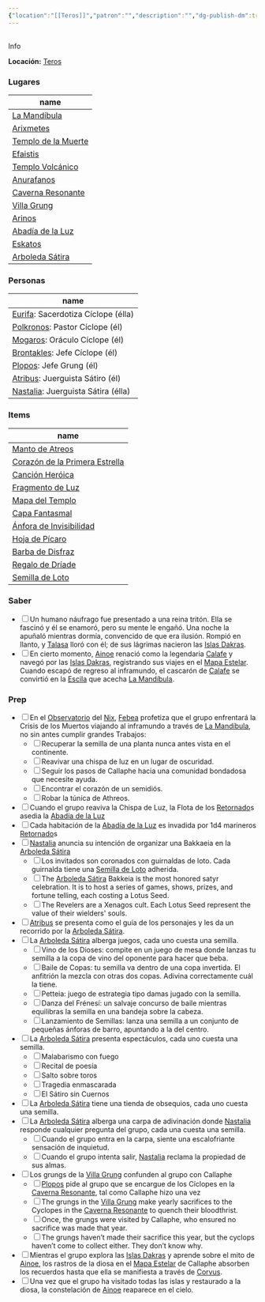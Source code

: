 ```yaml
---
{"location":"[[Teros]]","patron":"","description":"","dg-publish-dm":true,"dg-publish":null,"type":"location","permalink":"/lugares/islas-dakras/","dgPassFrontmatter":true}
---
```


<p><span><div data-callout-metadata="" data-callout-fold="" data-callout="info" class="callout node-insert-event"><div class="callout-title" dir="auto"><div class="callout-icon"><svg width="16" height="16"></svg></div><div class="callout-title-inner">Info</div></div><div class="callout-content">
<p dir="auto"><strong>Locación:</strong> <a data-tooltip-position="top" aria-label="Lugares/Teros.md" data-href="Lugares/Teros.md" href="Lugares/Teros.md" class="internal-link" target="_blank" rel="noopener nofollow">Teros</a></p>
</div></div></span></p><h3><span>Lugares</span></h3><div><table class="dataview table-view-table"><thead class="table-view-thead"><tr class="table-view-tr-header"><th class="table-view-th"><span>name</span></th></tr></thead><tbody class="table-view-tbody"><tr><td><span><a data-tooltip-position="top" aria-label="Lugares/La Mandíbula.md" data-href="Lugares/La Mandíbula.md" href="Lugares/La Mandíbula.md" class="internal-link" target="_blank" rel="noopener nofollow">La Mandíbula</a></span></td></tr><tr><td><span><a data-tooltip-position="top" aria-label="Lugares/Arixmetes.md" data-href="Lugares/Arixmetes.md" href="Lugares/Arixmetes.md" class="internal-link" target="_blank" rel="noopener nofollow">Arixmetes</a></span></td></tr><tr><td><span><a data-tooltip-position="top" aria-label="Lugares/Templo de la Muerte.md" data-href="Lugares/Templo de la Muerte.md" href="Lugares/Templo de la Muerte.md" class="internal-link" target="_blank" rel="noopener nofollow">Templo de la Muerte</a></span></td></tr><tr><td><span><a data-tooltip-position="top" aria-label="Lugares/Efaistis.md" data-href="Lugares/Efaistis.md" href="Lugares/Efaistis.md" class="internal-link" target="_blank" rel="noopener nofollow">Efaistis</a></span></td></tr><tr><td><span><a data-tooltip-position="top" aria-label="Lugares/Templo Volcánico.md" data-href="Lugares/Templo Volcánico.md" href="Lugares/Templo Volcánico.md" class="internal-link" target="_blank" rel="noopener nofollow">Templo Volcánico</a></span></td></tr><tr><td><span><a data-tooltip-position="top" aria-label="Lugares/Anurafanos.md" data-href="Lugares/Anurafanos.md" href="Lugares/Anurafanos.md" class="internal-link" target="_blank" rel="noopener nofollow">Anurafanos</a></span></td></tr><tr><td><span><a data-tooltip-position="top" aria-label="Lugares/Caverna Resonante.md" data-href="Lugares/Caverna Resonante.md" href="Lugares/Caverna Resonante.md" class="internal-link" target="_blank" rel="noopener nofollow">Caverna Resonante</a></span></td></tr><tr><td><span><a data-tooltip-position="top" aria-label="Lugares/Villa Grung.md" data-href="Lugares/Villa Grung.md" href="Lugares/Villa Grung.md" class="internal-link" target="_blank" rel="noopener nofollow">Villa Grung</a></span></td></tr><tr><td><span><a data-tooltip-position="top" aria-label="Lugares/Arinos.md" data-href="Lugares/Arinos.md" href="Lugares/Arinos.md" class="internal-link" target="_blank" rel="noopener nofollow">Arinos</a></span></td></tr><tr><td><span><a data-tooltip-position="top" aria-label="Lugares/Abadía de la Luz.md" data-href="Lugares/Abadía de la Luz.md" href="Lugares/Abadía de la Luz.md" class="internal-link" target="_blank" rel="noopener nofollow">Abadía de la Luz</a></span></td></tr><tr><td><span><a data-tooltip-position="top" aria-label="Lugares/Eskatos.md" data-href="Lugares/Eskatos.md" href="Lugares/Eskatos.md" class="internal-link" target="_blank" rel="noopener nofollow">Eskatos</a></span></td></tr><tr><td><span><a data-tooltip-position="top" aria-label="Lugares/Arboleda Sátira.md" data-href="Lugares/Arboleda Sátira.md" href="Lugares/Arboleda Sátira.md" class="internal-link" target="_blank" rel="noopener nofollow">Arboleda Sátira</a></span></td></tr></tbody></table></div><h3><span>Personas</span></h3><div><table class="dataview table-view-table"><thead class="table-view-thead"><tr class="table-view-tr-header"><th class="table-view-th"><span>name</span></th></tr></thead><tbody class="table-view-tbody"><tr><td><span><a data-tooltip-position="top" aria-label="Personas/Eurifa.md" data-href="Personas/Eurifa.md" href="Personas/Eurifa.md" class="internal-link" target="_blank" rel="noopener nofollow">Eurifa</a>: Sacerdotiza Cíclope (élla)</span></td></tr><tr><td><span><a data-tooltip-position="top" aria-label="Personas/Polkronos.md" data-href="Personas/Polkronos.md" href="Personas/Polkronos.md" class="internal-link" target="_blank" rel="noopener nofollow">Polkronos</a>: Pastor Cíclope (él)</span></td></tr><tr><td><span><a data-tooltip-position="top" aria-label="Personas/Mogaros.md" data-href="Personas/Mogaros.md" href="Personas/Mogaros.md" class="internal-link" target="_blank" rel="noopener nofollow">Mogaros</a>: Oráculo Cíclope (él)</span></td></tr><tr><td><span><a data-tooltip-position="top" aria-label="Personas/Brontakles.md" data-href="Personas/Brontakles.md" href="Personas/Brontakles.md" class="internal-link" target="_blank" rel="noopener nofollow">Brontakles</a>: Jefe Cíclope (él)</span></td></tr><tr><td><span><a data-tooltip-position="top" aria-label="Personas/Plopos.md" data-href="Personas/Plopos.md" href="Personas/Plopos.md" class="internal-link" target="_blank" rel="noopener nofollow">Plopos</a>: Jefe Grung (él)</span></td></tr><tr><td><span><a data-tooltip-position="top" aria-label="Personas/Atribus.md" data-href="Personas/Atribus.md" href="Personas/Atribus.md" class="internal-link" target="_blank" rel="noopener nofollow">Atribus</a>: Juerguista Sátiro (él)</span></td></tr><tr><td><span><a data-tooltip-position="top" aria-label="Personas/Nastalia.md" data-href="Personas/Nastalia.md" href="Personas/Nastalia.md" class="internal-link" target="_blank" rel="noopener nofollow">Nastalia</a>: Juerguista Sátira (élla)</span></td></tr></tbody></table></div><h3><span>Items</span></h3><div><table class="dataview table-view-table"><thead class="table-view-thead"><tr class="table-view-tr-header"><th class="table-view-th"><span>name</span></th></tr></thead><tbody class="table-view-tbody"><tr><td><span><a data-tooltip-position="top" aria-label="Items/Manto de Atreos.md" data-href="Items/Manto de Atreos.md" href="Items/Manto de Atreos.md" class="internal-link" target="_blank" rel="noopener nofollow">Manto de Atreos</a></span></td></tr><tr><td><span><a data-tooltip-position="top" aria-label="Items/Corazón de la Primera Estrella.md" data-href="Items/Corazón de la Primera Estrella.md" href="Items/Corazón de la Primera Estrella.md" class="internal-link" target="_blank" rel="noopener nofollow">Corazón de la Primera Estrella</a></span></td></tr><tr><td><span><a data-tooltip-position="top" aria-label="Items/Canción Heróica.md" data-href="Items/Canción Heróica.md" href="Items/Canción Heróica.md" class="internal-link" target="_blank" rel="noopener nofollow">Canción Heróica</a></span></td></tr><tr><td><span><a data-tooltip-position="top" aria-label="Items/Fragmento de Luz.md" data-href="Items/Fragmento de Luz.md" href="Items/Fragmento de Luz.md" class="internal-link" target="_blank" rel="noopener nofollow">Fragmento de Luz</a></span></td></tr><tr><td><span><a data-tooltip-position="top" aria-label="Items/Mapa del Templo.md" data-href="Items/Mapa del Templo.md" href="Items/Mapa del Templo.md" class="internal-link" target="_blank" rel="noopener nofollow">Mapa del Templo</a></span></td></tr><tr><td><span><a data-tooltip-position="top" aria-label="Items/Capa Fantasmal.md" data-href="Items/Capa Fantasmal.md" href="Items/Capa Fantasmal.md" class="internal-link" target="_blank" rel="noopener nofollow">Capa Fantasmal</a></span></td></tr><tr><td><span><a data-tooltip-position="top" aria-label="Items/Ánfora de Invisibilidad.md" data-href="Items/Ánfora de Invisibilidad.md" href="Items/Ánfora de Invisibilidad.md" class="internal-link" target="_blank" rel="noopener nofollow">Ánfora de Invisibilidad</a></span></td></tr><tr><td><span><a data-tooltip-position="top" aria-label="Items/Hoja de Pícaro.md" data-href="Items/Hoja de Pícaro.md" href="Items/Hoja de Pícaro.md" class="internal-link" target="_blank" rel="noopener nofollow">Hoja de Pícaro</a></span></td></tr><tr><td><span><a data-tooltip-position="top" aria-label="Items/Barba de Disfraz.md" data-href="Items/Barba de Disfraz.md" href="Items/Barba de Disfraz.md" class="internal-link" target="_blank" rel="noopener nofollow">Barba de Disfraz</a></span></td></tr><tr><td><span><a data-tooltip-position="top" aria-label="Items/Regalo de Dríade.md" data-href="Items/Regalo de Dríade.md" href="Items/Regalo de Dríade.md" class="internal-link" target="_blank" rel="noopener nofollow">Regalo de Dríade</a></span></td></tr><tr><td><span><a data-tooltip-position="top" aria-label="Items/Semilla de Loto.md" data-href="Items/Semilla de Loto.md" href="Items/Semilla de Loto.md" class="internal-link" target="_blank" rel="noopener nofollow">Semilla de Loto</a></span></td></tr></tbody></table></div><h3><span>Saber</span></h3><div><ul class="contains-task-list"><li data-task="x" class="dataview task-list-item is-checked"><input type="checkbox" class="dataview task-list-item-checkbox"><span>Un humano náufrago fue presentado a una reina tritón. Ella se fascinó y él se enamoró, pero su mente le engañó. Una noche la apuñaló mientras dormía, convencido de que era ilusión. Rompió en llanto, y <a data-tooltip-position="top" aria-label="Personas/Talasa" data-href="Personas/Talasa" href="Personas/Talasa" class="internal-link" target="_blank" rel="noopener nofollow">Talasa</a> lloró con él; de sus lágrimas nacieron las <a data-tooltip-position="top" aria-label="Lugares/Islas Dakras" data-href="Lugares/Islas Dakras" href="Lugares/Islas Dakras" class="internal-link" target="_blank" rel="noopener nofollow">Islas Dakras</a>.</span></li><li data-task=" " class="dataview task-list-item"><input type="checkbox" class="dataview task-list-item-checkbox"><span>En cierto momento, <a data-tooltip-position="top" aria-label="Personas/Ainoe" data-href="Personas/Ainoe" href="Personas/Ainoe" class="internal-link" target="_blank" rel="noopener nofollow">Ainoe</a> renació como la legendaria <a data-tooltip-position="top" aria-label="Personas/Calafe" data-href="Personas/Calafe" href="Personas/Calafe" class="internal-link" target="_blank" rel="noopener nofollow">Calafe</a> y navegó por las <a data-tooltip-position="top" aria-label="Lugares/Islas Dakras" data-href="Lugares/Islas Dakras" href="Lugares/Islas Dakras" class="internal-link" target="_blank" rel="noopener nofollow">Islas Dakras</a>, registrando sus viajes en el <a data-tooltip-position="top" aria-label="Items/Mapa Estelar" data-href="Items/Mapa Estelar" href="Items/Mapa Estelar" class="internal-link" target="_blank" rel="noopener nofollow">Mapa Estelar</a>. Cuando escapó de regreso al inframundo, el cascarón de <a data-tooltip-position="top" aria-label="Personas/Calafe" data-href="Personas/Calafe" href="Personas/Calafe" class="internal-link" target="_blank" rel="noopener nofollow">Calafe</a> se convirtió en la <a data-tooltip-position="top" aria-label="Statblocks/Escila" data-href="Statblocks/Escila" href="Statblocks/Escila" class="internal-link" target="_blank" rel="noopener nofollow">Escila</a> que acecha <a data-tooltip-position="top" aria-label="Lugares/La Mandíbula" data-href="Lugares/La Mandíbula" href="Lugares/La Mandíbula" class="internal-link" target="_blank" rel="noopener nofollow">La Mandíbula</a>.</span></li></ul></div><h3><span>Prep</span></h3><div><ul class="contains-task-list"><li data-task=" " class="dataview task-list-item"><input type="checkbox" class="dataview task-list-item-checkbox"><span>En el <a data-tooltip-position="top" aria-label="Lugares/Observatorio" data-href="Lugares/Observatorio" href="Lugares/Observatorio" class="internal-link" target="_blank" rel="noopener nofollow">Observatorio</a> del <a data-tooltip-position="top" aria-label="Lugares/Nix" data-href="Lugares/Nix" href="Lugares/Nix" class="internal-link" target="_blank" rel="noopener nofollow">Nix</a>, <a data-tooltip-position="top" aria-label="Personas/Febea" data-href="Personas/Febea" href="Personas/Febea" class="internal-link" target="_blank" rel="noopener nofollow">Febea</a> profetiza que el grupo enfrentará la Crisis de los Muertos viajando al inframundo a través de <a data-tooltip-position="top" aria-label="Lugares/La Mandíbula" data-href="Lugares/La Mandíbula" href="Lugares/La Mandíbula" class="internal-link" target="_blank" rel="noopener nofollow">La Mandíbula</a>, no sin antes cumplir grandes Trabajos:</span><ul class="contains-task-list"><li data-task=" " class="dataview task-list-item"><input type="checkbox" class="dataview task-list-item-checkbox"><span>Recuperar la semilla de una planta nunca antes vista en el continente.</span></li><li data-task=" " class="dataview task-list-item"><input type="checkbox" class="dataview task-list-item-checkbox"><span>Reavivar una chispa de luz en un lugar de oscuridad.</span></li><li data-task=" " class="dataview task-list-item"><input type="checkbox" class="dataview task-list-item-checkbox"><span>Seguir los pasos de Callaphe hacia una comunidad bondadosa que necesite ayuda.</span></li><li data-task=" " class="dataview task-list-item"><input type="checkbox" class="dataview task-list-item-checkbox"><span>Encontrar el corazón de un semidiós.</span></li><li data-task=" " class="dataview task-list-item"><input type="checkbox" class="dataview task-list-item-checkbox"><span>Robar la túnica de Athreos.</span></li></ul></li><li data-task=" " class="dataview task-list-item"><input type="checkbox" class="dataview task-list-item-checkbox"><span>Cuando el grupo reaviva la Chispa de Luz, la Flota de los <a data-tooltip-position="top" aria-label="Statblocks/Retornado" data-href="Statblocks/Retornado" href="Statblocks/Retornado" class="internal-link" target="_blank" rel="noopener nofollow">Retornado</a>s asedia la <a data-tooltip-position="top" aria-label="Lugares/Abadía de la Luz" data-href="Lugares/Abadía de la Luz" href="Lugares/Abadía de la Luz" class="internal-link" target="_blank" rel="noopener nofollow">Abadía de la Luz</a></span></li><li data-task=" " class="dataview task-list-item"><input type="checkbox" class="dataview task-list-item-checkbox"><span>Cada habitación de la <a data-tooltip-position="top" aria-label="Lugares/Abadía de la Luz" data-href="Lugares/Abadía de la Luz" href="Lugares/Abadía de la Luz" class="internal-link" target="_blank" rel="noopener nofollow">Abadía de la Luz</a> es invadida por 1d4 marineros <a data-tooltip-position="top" aria-label="Statblocks/Retornado" data-href="Statblocks/Retornado" href="Statblocks/Retornado" class="internal-link" target="_blank" rel="noopener nofollow">Retornado</a>s</span></li><li data-task=" " class="dataview task-list-item"><input type="checkbox" class="dataview task-list-item-checkbox"><span><a data-tooltip-position="top" aria-label="Personas/Nastalia" data-href="Personas/Nastalia" href="Personas/Nastalia" class="internal-link" target="_blank" rel="noopener nofollow">Nastalia</a> anuncia su intención de organizar una Bakkaeia en la <a data-tooltip-position="top" aria-label="Lugares/Arboleda Sátira" data-href="Lugares/Arboleda Sátira" href="Lugares/Arboleda Sátira" class="internal-link" target="_blank" rel="noopener nofollow">Arboleda Sátira</a></span><ul class="contains-task-list"><li data-task=" " class="dataview task-list-item"><input type="checkbox" class="dataview task-list-item-checkbox"><span>Los invitados son coronados con guirnaldas de loto. Cada guirnalda tiene una <a data-tooltip-position="top" aria-label="Items/Semilla de Loto" data-href="Items/Semilla de Loto" href="Items/Semilla de Loto" class="internal-link" target="_blank" rel="noopener nofollow">Semilla de Loto</a> adherida.</span></li><li data-task=" " class="dataview task-list-item"><input type="checkbox" class="dataview task-list-item-checkbox"><span>The <a data-tooltip-position="top" aria-label="Lugares/Arboleda Sátira" data-href="Lugares/Arboleda Sátira" href="Lugares/Arboleda Sátira" class="internal-link" target="_blank" rel="noopener nofollow">Arboleda Sátira</a> Bakkeia is the most honored satyr celebration. It is to host a series of games, shows, prizes, and fortune telling, each costing a Lotus Seed.</span></li><li data-task=" " class="dataview task-list-item"><input type="checkbox" class="dataview task-list-item-checkbox"><span>The Revelers are a Xenagos cult. Each Lotus Seed represent the value of their wielders' souls.</span></li></ul></li><li data-task=" " class="dataview task-list-item"><input type="checkbox" class="dataview task-list-item-checkbox"><span><a data-tooltip-position="top" aria-label="Personas/Atribus" data-href="Personas/Atribus" href="Personas/Atribus" class="internal-link" target="_blank" rel="noopener nofollow">Atribus</a> se presenta como el guía de los personajes y les da un recorrido por la <a data-tooltip-position="top" aria-label="Lugares/Arboleda Sátira" data-href="Lugares/Arboleda Sátira" href="Lugares/Arboleda Sátira" class="internal-link" target="_blank" rel="noopener nofollow">Arboleda Sátira</a>.</span></li><li data-task=" " class="dataview task-list-item"><input type="checkbox" class="dataview task-list-item-checkbox"><span>La <a data-tooltip-position="top" aria-label="Lugares/Arboleda Sátira" data-href="Lugares/Arboleda Sátira" href="Lugares/Arboleda Sátira" class="internal-link" target="_blank" rel="noopener nofollow">Arboleda Sátira</a> alberga juegos, cada uno cuesta una semilla.</span><ul class="contains-task-list"><li data-task=" " class="dataview task-list-item"><input type="checkbox" class="dataview task-list-item-checkbox"><span>Vino de los Dioses: compite en un juego de mesa donde lanzas tu semilla a la copa de vino del oponente para hacer que beba.</span></li><li data-task=" " class="dataview task-list-item"><input type="checkbox" class="dataview task-list-item-checkbox"><span>Baile de Copas: tu semilla va dentro de una copa invertida. El anfitrión la mezcla con otras dos copas. Adivina correctamente cuál la tiene.</span></li><li data-task=" " class="dataview task-list-item"><input type="checkbox" class="dataview task-list-item-checkbox"><span>Petteia: juego de estrategia tipo damas jugado con la semilla.</span></li><li data-task=" " class="dataview task-list-item"><input type="checkbox" class="dataview task-list-item-checkbox"><span>Danza del Frénesí: un salvaje concurso de baile mientras equilibras la semilla en una bandeja sobre la cabeza.</span></li><li data-task=" " class="dataview task-list-item"><input type="checkbox" class="dataview task-list-item-checkbox"><span>Lanzamiento de Semillas: lanza una semilla a un conjunto de pequeñas ánforas de barro, apuntando a la del centro.</span></li></ul></li><li data-task=" " class="dataview task-list-item"><input type="checkbox" class="dataview task-list-item-checkbox"><span>La <a data-tooltip-position="top" aria-label="Lugares/Arboleda Sátira" data-href="Lugares/Arboleda Sátira" href="Lugares/Arboleda Sátira" class="internal-link" target="_blank" rel="noopener nofollow">Arboleda Sátira</a> presenta espectáculos, cada uno cuesta una semilla.</span><ul class="contains-task-list"><li data-task=" " class="dataview task-list-item"><input type="checkbox" class="dataview task-list-item-checkbox"><span>Malabarismo con fuego</span></li><li data-task=" " class="dataview task-list-item"><input type="checkbox" class="dataview task-list-item-checkbox"><span>Recital de poesía</span></li><li data-task=" " class="dataview task-list-item"><input type="checkbox" class="dataview task-list-item-checkbox"><span>Salto sobre toros</span></li><li data-task=" " class="dataview task-list-item"><input type="checkbox" class="dataview task-list-item-checkbox"><span>Tragedia enmascarada</span></li><li data-task=" " class="dataview task-list-item"><input type="checkbox" class="dataview task-list-item-checkbox"><span>El Sátiro sin Cuernos</span></li></ul></li><li data-task=" " class="dataview task-list-item"><input type="checkbox" class="dataview task-list-item-checkbox"><span>La <a data-tooltip-position="top" aria-label="Lugares/Arboleda Sátira" data-href="Lugares/Arboleda Sátira" href="Lugares/Arboleda Sátira" class="internal-link" target="_blank" rel="noopener nofollow">Arboleda Sátira</a> tiene una tienda de obsequios, cada uno cuesta una semilla.</span></li><li data-task=" " class="dataview task-list-item"><input type="checkbox" class="dataview task-list-item-checkbox"><span>La <a data-tooltip-position="top" aria-label="Lugares/Arboleda Sátira" data-href="Lugares/Arboleda Sátira" href="Lugares/Arboleda Sátira" class="internal-link" target="_blank" rel="noopener nofollow">Arboleda Sátira</a> alberga una carpa de adivinación donde <a data-tooltip-position="top" aria-label="Personas/Nastalia" data-href="Personas/Nastalia" href="Personas/Nastalia" class="internal-link" target="_blank" rel="noopener nofollow">Nastalia</a> responde cualquier pregunta del grupo, cada una cuesta una semilla.</span><ul class="contains-task-list"><li data-task=" " class="dataview task-list-item"><input type="checkbox" class="dataview task-list-item-checkbox"><span>Cuando el grupo entra en la carpa, siente una escalofriante sensación de inquietud.</span></li><li data-task=" " class="dataview task-list-item"><input type="checkbox" class="dataview task-list-item-checkbox"><span>Cuando el grupo intenta salir, <a data-tooltip-position="top" aria-label="Personas/Nastalia" data-href="Personas/Nastalia" href="Personas/Nastalia" class="internal-link" target="_blank" rel="noopener nofollow">Nastalia</a> reclama la propiedad de sus almas.</span></li></ul></li><li data-task=" " class="dataview task-list-item"><input type="checkbox" class="dataview task-list-item-checkbox"><span>Los grungs de la <a data-tooltip-position="top" aria-label="Lugares/Villa Grung" data-href="Lugares/Villa Grung" href="Lugares/Villa Grung" class="internal-link" target="_blank" rel="noopener nofollow">Villa Grung</a> confunden al grupo con Callaphe</span><ul class="contains-task-list"><li data-task=" " class="dataview task-list-item"><input type="checkbox" class="dataview task-list-item-checkbox"><span><a data-tooltip-position="top" aria-label="Personas/Plopos" data-href="Personas/Plopos" href="Personas/Plopos" class="internal-link" target="_blank" rel="noopener nofollow">Plopos</a> pide al grupo que se encargue de los Cíclopes en la <a data-tooltip-position="top" aria-label="Lugares/Caverna Resonante" data-href="Lugares/Caverna Resonante" href="Lugares/Caverna Resonante" class="internal-link" target="_blank" rel="noopener nofollow">Caverna Resonante</a>, tal como Callaphe hizo una vez</span></li><li data-task=" " class="dataview task-list-item"><input type="checkbox" class="dataview task-list-item-checkbox"><span>The grungs in the <a data-tooltip-position="top" aria-label="Lugares/Villa Grung" data-href="Lugares/Villa Grung" href="Lugares/Villa Grung" class="internal-link" target="_blank" rel="noopener nofollow">Villa Grung</a> make yearly sacrifices to the Cyclopes in the <a data-tooltip-position="top" aria-label="Lugares/Caverna Resonante" data-href="Lugares/Caverna Resonante" href="Lugares/Caverna Resonante" class="internal-link" target="_blank" rel="noopener nofollow">Caverna Resonante</a> to quench their bloodthrist.</span></li><li data-task=" " class="dataview task-list-item"><input type="checkbox" class="dataview task-list-item-checkbox"><span>Once, the grungs were visited by Callaphe, who ensured no sacrifice was made that year.</span></li><li data-task=" " class="dataview task-list-item"><input type="checkbox" class="dataview task-list-item-checkbox"><span>The grungs haven’t made their sacrifice this year, but the cyclops haven’t come to collect either. They don’t know why.</span></li></ul></li><li data-task=" " class="dataview task-list-item"><input type="checkbox" class="dataview task-list-item-checkbox"><span>Mientras el grupo explora las <a data-tooltip-position="top" aria-label="Lugares/Islas Dakras" data-href="Lugares/Islas Dakras" href="Lugares/Islas Dakras" class="internal-link" target="_blank" rel="noopener nofollow">Islas Dakras</a> y aprende sobre el mito de <a data-tooltip-position="top" aria-label="Personas/Ainoe" data-href="Personas/Ainoe" href="Personas/Ainoe" class="internal-link" target="_blank" rel="noopener nofollow">Ainoe</a>, los rastros de la diosa en el <a data-tooltip-position="top" aria-label="Items/Mapa Estelar" data-href="Items/Mapa Estelar" href="Items/Mapa Estelar" class="internal-link" target="_blank" rel="noopener nofollow">Mapa Estelar</a> de Callaphe absorben los recuerdos hasta que ella se manifiesta a través de <a data-tooltip-position="top" aria-label="Items/Corvus" data-href="Items/Corvus" href="Items/Corvus" class="internal-link" target="_blank" rel="noopener nofollow">Corvus</a>.</span></li><li data-task=" " class="dataview task-list-item"><input type="checkbox" class="dataview task-list-item-checkbox"><span>Una vez que el grupo ha visitado todas las islas y restaurado a la diosa, la constelación de <a data-tooltip-position="top" aria-label="Personas/Ainoe" data-href="Personas/Ainoe" href="Personas/Ainoe" class="internal-link" target="_blank" rel="noopener nofollow">Ainoe</a> reaparece en el cielo.</span></li></ul></div>